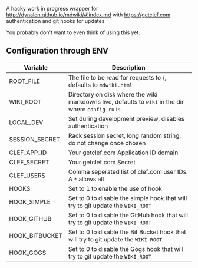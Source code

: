 A hacky work in progress wrapper for http://dynalon.github.io/mdwiki/#!index.md with https://getclef.com authentication and git hooks for updates

You probably don't want to even think of using this yet.

## Configuration through ENV

|Variable|Description|
|--------|-----------|
|ROOT_FILE|The file to be read for requests to /, defaults to ```mdwiki.html```|
|WIKI_ROOT|Directory on disk where the wiki markdowns live, defaults to ```wiki``` in the dir where ```config.ru``` is|
|LOCAL_DEV|Set during development preview, disables authentication|
|SESSION_SECRET|Rack session secret, long random string, do not change once chosen|
|CLEF_APP_ID|Your getclef.com Application ID domain|
|CLEF_SECRET|Your getclef.com Secret|
|CLEF_USERS|Comma seperated list of clef.com user IDs.  A ```*``` allows all|
|HOOKS|Set to 1 to enable the use of hook|
|HOOK_SIMPLE|Set to 0 to disable the simple hook that will try to git update the ```WIKI_ROOT```|
|HOOK_GITHUB|Set to 0 to disable the GitHub hook that will try to git update the ```WIKI_ROOT```|
|HOOK_BITBUCKET|Set to 0 to disable the Bit Bucket hook that will try to git update the ```WIKI_ROOT```|
|HOOK_GOGS|Set to 0 to disable the Gogs hook that will try to git update the ```WIKI_ROOT```|
